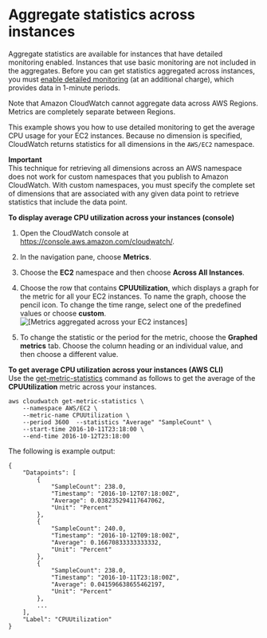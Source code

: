 # Aggregate statistics across instances<a name="GetSingleMetricAllDimensions"></a>

Aggregate statistics are available for instances that have detailed monitoring enabled\. Instances that use basic monitoring are not included in the aggregates\. Before you can get statistics aggregated across instances, you must [enable detailed monitoring](using-cloudwatch-new.md#enable-detailed-monitoring) \(at an additional charge\), which provides data in 1\-minute periods\.

Note that Amazon CloudWatch cannot aggregate data across AWS Regions\. Metrics are completely separate between Regions\.

This example shows you how to use detailed monitoring to get the average CPU usage for your EC2 instances\. Because no dimension is specified, CloudWatch returns statistics for all dimensions in the `AWS/EC2` namespace\.

**Important**  
This technique for retrieving all dimensions across an AWS namespace does not work for custom namespaces that you publish to Amazon CloudWatch\. With custom namespaces, you must specify the complete set of dimensions that are associated with any given data point to retrieve statistics that include the data point\. 

**To display average CPU utilization across your instances \(console\)**

1. Open the CloudWatch console at [https://console\.aws\.amazon\.com/cloudwatch/](https://console.aws.amazon.com/cloudwatch/)\.

1. In the navigation pane, choose **Metrics**\.

1. Choose the **EC2** namespace and then choose **Across All Instances**\.

1. Choose the row that contains **CPUUtilization**, which displays a graph for the metric for all your EC2 instances\. To name the graph, choose the pencil icon\. To change the time range, select one of the predefined values or choose **custom**\.  
![\[Metrics aggregated across your EC2 instances\]](http://docs.aws.amazon.com/AWSEC2/latest/UserGuide/images/metric_aggregated_instances.png)

1. To change the statistic or the period for the metric, choose the **Graphed metrics** tab\. Choose the column heading or an individual value, and then choose a different value\.

**To get average CPU utilization across your instances \(AWS CLI\)**  
Use the [get\-metric\-statistics](https://docs.aws.amazon.com/cli/latest/reference/cloudwatch/get-metric-statistics.html) command as follows to get the average of the **CPUUtilization** metric across your instances\.

```
aws cloudwatch get-metric-statistics \
    --namespace AWS/EC2 \
    --metric-name CPUUtilization \ 
    --period 3600  --statistics "Average" "SampleCount" \ 
    --start-time 2016-10-11T23:18:00 \
    --end-time 2016-10-12T23:18:00
```

The following is example output:

```
{
    "Datapoints": [
        {
            "SampleCount": 238.0, 
            "Timestamp": "2016-10-12T07:18:00Z", 
            "Average": 0.038235294117647062, 
            "Unit": "Percent"
        }, 
        {
            "SampleCount": 240.0, 
            "Timestamp": "2016-10-12T09:18:00Z", 
            "Average": 0.16670833333333332, 
            "Unit": "Percent"
        }, 
        {
            "SampleCount": 238.0, 
            "Timestamp": "2016-10-11T23:18:00Z", 
            "Average": 0.041596638655462197, 
            "Unit": "Percent"
        },
        ...
    ], 
    "Label": "CPUUtilization"
}
```